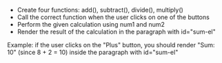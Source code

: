 * Create four functions: add(), subtract(), divide(), multiply()
* Call the correct function when the user clicks on one of the buttons
* Perform the given calculation using num1 and num2
* Render the result of the calculation in the paragraph with id="sum-el"

Example: if the user clicks on the "Plus" button, you should render
"Sum: 10" (since 8 + 2 = 10) inside the paragraph with id="sum-el"